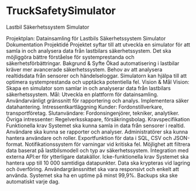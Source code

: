 # TruckSafetySimulator
Lastbil Säkerhetssystem Simulator

Projektplan: Datainsamling för Lastbils Säkerhetssystem Simulator
Dokumentation
Projektidé
Projektet syftar till att utveckla en simulator för att samla in och analysera data från lastbilars säkerhetssystem. Det ska möjliggöra bättre förståelse för systemprestanda och säkerhetsförbättringar.
Bakgrund & Syfte
Ökad automatisering i lastbilar kräver mer avancerade säkerhetssystem.
Behov av att analysera realtidsdata från sensorer och händelseloggar.
Simulatorn kan hjälpa till att optimera systemprestanda och upptäcka potentiella fel.
Vision & Mål
Vision: Skapa en simulator som samlar in och analyserar data från lastbilars säkerhetssystem.
Mål:
Utveckla en plattform för datainsamling.
Användarvänligt gränssnitt för rapportering och analys.
Implementera säker datahantering.
Intressentkartläggning
Kunder: Fordonstillverkare, transportföretag.
Slutanvändare: Fordonsingenjörer, tekniker, analytiker.
Övriga intressenter: Regelverksskapare, försäkringsbolag.
Kravspecifikation
Funktionella krav
Systemet ska kunna samla in data från sensorer i realtid.
Användare ska kunna se rapporter och analyser.
Administratörer ska kunna hantera användare och roller.
Exportfunktion för data i SQL, CSV och JSON-format.
Notifikationssystem för varningar vid kritiska fel.
Möjlighet att filtrera data baserat på lastbilsmodell och typ av säkerhetssystem.
Integration med externa API:er för ytterligare datakällor.
Icke-funktionella krav
Systemet ska hantera upp till 10 000 samtidiga datapunkter.
Data ska krypteras vid lagring och överföring.
Användargränssnittet ska vara responsivt och enkelt att använda.
Systemet ska ha en uptime på minst 99,9%.
Backups ska ske automatiskt varje dag.


